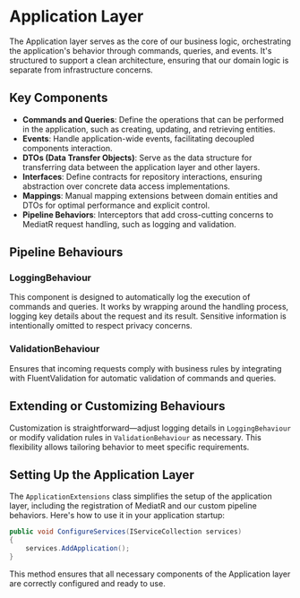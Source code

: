 # Application Layer

The Application layer serves as the core of our business logic, orchestrating the application's behavior through commands, queries, and events. It's structured to support a clean architecture, ensuring that our domain logic is separate from infrastructure concerns.

## Key Components

-   **Commands and Queries**: Define the operations that can be performed in the application, such as creating, updating, and retrieving entities.
-   **Events**: Handle application-wide events, facilitating decoupled components interaction.
-   **DTOs (Data Transfer Objects)**: Serve as the data structure for transferring data between the application layer and other layers.
-   **Interfaces**: Define contracts for repository interactions, ensuring abstraction over concrete data access implementations.
-   **Mappings**: Manual mapping extensions between domain entities and DTOs for optimal performance and explicit control.
-   **Pipeline Behaviors**: Interceptors that add cross-cutting concerns to MediatR request handling, such as logging and validation.

## Pipeline Behaviours

### LoggingBehaviour

This component is designed to automatically log the execution of commands and queries. It works by wrapping around the handling process, logging key details about the request and its result. Sensitive information is intentionally omitted to respect privacy concerns.

### ValidationBehaviour

Ensures that incoming requests comply with business rules by integrating with FluentValidation for automatic validation of commands and queries.

## Extending or Customizing Behaviours

Customization is straightforward—adjust logging details in `LoggingBehaviour` or modify validation rules in `ValidationBehaviour` as necessary. This flexibility allows tailoring behavior to meet specific requirements.

## Setting Up the Application Layer

The `ApplicationExtensions` class simplifies the setup of the application layer, including the registration of MediatR and our custom pipeline behaviors. Here's how to use it in your application startup:

```csharp
public void ConfigureServices(IServiceCollection services)
{
    services.AddApplication();
}
```

This method ensures that all necessary components of the Application layer are correctly configured and ready to use.
